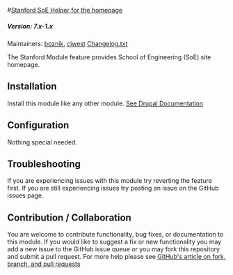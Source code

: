 #[Stanford SoE Helper for the homepage](https://github.com/SU-SOE/stanford_soe_helper)
##### Version: 7.x-1.x

Maintainers: [boznik](https://github.com/boznik),  [cjwest](https://github.com/cjwest)
[Changelog.txt](CHANGELOG.txt)

The Stanford Module feature provides School of Engineering (SoE) site homepage.

Installation
---

Install this module like any other module. [See Drupal Documentation](https://drupal.org/documentation/install/modules-themes/modules-7)

Configuration
---

Nothing special needed.

Troubleshooting
---

If you are experiencing issues with this module try reverting the feature first. If you are still experiencing issues try posting an issue on the GitHub issues page.

Contribution / Collaboration
---

You are welcome to contribute functionality, bug fixes, or documentation to this module. If you would like to suggest a fix or new functionality you may add a new issue to the GitHub issue queue or you may fork this repository and submit a pull request. For more help please see [GitHub's article on fork, branch, and pull requests](https://help.github.com/articles/using-pull-requests)
